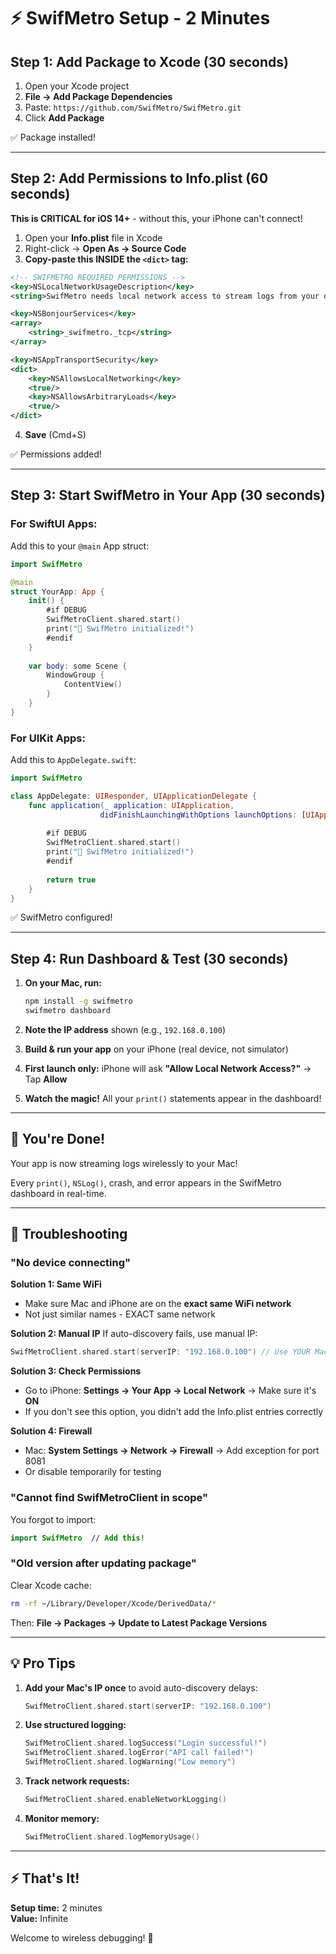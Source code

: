 # ⚡️ SwifMetro Setup - 2 Minutes

## Step 1: Add Package to Xcode (30 seconds)

1. Open your Xcode project
2. **File → Add Package Dependencies**
3. Paste: `https://github.com/SwifMetro/SwifMetro.git`
4. Click **Add Package**

✅ Package installed!

---

## Step 2: Add Permissions to Info.plist (60 seconds)

**This is CRITICAL for iOS 14+** - without this, your iPhone can't connect!

1. Open your **Info.plist** file in Xcode
2. Right-click → **Open As → Source Code**
3. **Copy-paste this INSIDE the `<dict>` tag:**

```xml
<!-- SWIFMETRO REQUIRED PERMISSIONS -->
<key>NSLocalNetworkUsageDescription</key>
<string>SwifMetro needs local network access to stream logs from your device to your Mac for debugging.</string>

<key>NSBonjourServices</key>
<array>
    <string>_swifmetro._tcp</string>
</array>

<key>NSAppTransportSecurity</key>
<dict>
    <key>NSAllowsLocalNetworking</key>
    <true/>
    <key>NSAllowsArbitraryLoads</key>
    <true/>
</dict>
```

4. **Save** (Cmd+S)

✅ Permissions added!

---

## Step 3: Start SwifMetro in Your App (30 seconds)

### For SwiftUI Apps:

Add this to your `@main` App struct:

```swift
import SwifMetro

@main
struct YourApp: App {
    init() {
        #if DEBUG
        SwifMetroClient.shared.start()
        print("🚀 SwifMetro initialized!")
        #endif
    }
    
    var body: some Scene {
        WindowGroup {
            ContentView()
        }
    }
}
```

### For UIKit Apps:

Add this to `AppDelegate.swift`:

```swift
import SwifMetro

class AppDelegate: UIResponder, UIApplicationDelegate {
    func application(_ application: UIApplication,
                    didFinishLaunchingWithOptions launchOptions: [UIApplication.LaunchOptionsKey: Any]?) -> Bool {
        
        #if DEBUG
        SwifMetroClient.shared.start()
        print("🚀 SwifMetro initialized!")
        #endif
        
        return true
    }
}
```

✅ SwifMetro configured!

---

## Step 4: Run Dashboard & Test (30 seconds)

1. **On your Mac, run:**
   ```bash
   npm install -g swifmetro
   swifmetro dashboard
   ```

2. **Note the IP address** shown (e.g., `192.168.0.100`)

3. **Build & run your app** on your iPhone (real device, not simulator)

4. **First launch only:** iPhone will ask **"Allow Local Network Access?"** → Tap **Allow**

5. **Watch the magic!** All your `print()` statements appear in the dashboard!

---

## 🎉 You're Done!

Your app is now streaming logs wirelessly to your Mac!

Every `print()`, `NSLog()`, crash, and error appears in the SwifMetro dashboard in real-time.

---

## 🚨 Troubleshooting

### "No device connecting"

**Solution 1: Same WiFi**
- Make sure Mac and iPhone are on the **exact same WiFi network**
- Not just similar names - EXACT same network

**Solution 2: Manual IP**
If auto-discovery fails, use manual IP:
```swift
SwifMetroClient.shared.start(serverIP: "192.168.0.100") // Use YOUR Mac's IP
```

**Solution 3: Check Permissions**
- Go to iPhone: **Settings → Your App → Local Network** → Make sure it's **ON**
- If you don't see this option, you didn't add the Info.plist entries correctly

**Solution 4: Firewall**
- Mac: **System Settings → Network → Firewall** → Add exception for port 8081
- Or disable temporarily for testing

### "Cannot find SwifMetroClient in scope"

You forgot to import:
```swift
import SwifMetro  // Add this!
```

### "Old version after updating package"

Clear Xcode cache:
```bash
rm -rf ~/Library/Developer/Xcode/DerivedData/*
```

Then: **File → Packages → Update to Latest Package Versions**

---

## 💡 Pro Tips

1. **Add your Mac's IP once** to avoid auto-discovery delays:
   ```swift
   SwifMetroClient.shared.start(serverIP: "192.168.0.100")
   ```

2. **Use structured logging:**
   ```swift
   SwifMetroClient.shared.logSuccess("Login successful!")
   SwifMetroClient.shared.logError("API call failed!")
   SwifMetroClient.shared.logWarning("Low memory")
   ```

3. **Track network requests:**
   ```swift
   SwifMetroClient.shared.enableNetworkLogging()
   ```

4. **Monitor memory:**
   ```swift
   SwifMetroClient.shared.logMemoryUsage()
   ```

---

## ⚡️ That's It!

**Setup time:** 2 minutes  
**Value:** Infinite

Welcome to wireless debugging! 🚀
